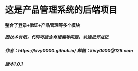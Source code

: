 <h1>这是产品管理系统的后端项目</h1>

<h4>整合了登录+验证+产品管理等多个模块</h4>
<h5>因技术有限，代码可能会有错漏等问题，欢迎批评指正</h5>
<h5>作者：https://kivy0000.github.io/ 邮箱：kivy0000@126.com </h5>
<h5>版本1.0.1</h5>